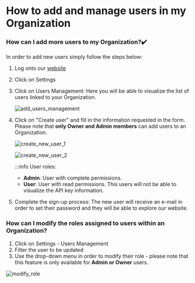 ﻿---
sidebar_position: 1
---

# How to add and manage users in my Organization

### How can I add more users to my Organization?✔️
In order to add new users simply follow the steps below:

1. Log onto our [website](https://www.travelgatex.com/)
1. Click on Settings
1. Click on Users Management: Here you will be able to visualize the list of users linked to your Organization.

	![add_users_management](https://storage.travelgate.com/kbase/add_users_users_management.jpg)

1. Click on "Create user" and fill in the information requested in the form. Please note that **only Owner and Admin members** can add users to an Organization.

	![create_new_user_1](https://storage.travelgate.com/kbase/add_users_create_new_user_1.jpg)

	![create_new_user_2](https://storage.travelgate.com/kbase/add_users_create_new_user_2.jpg)

	:::info User roles:
	- **Admin**: User with complete permissions.
	- **User**: User with read permissions. This users will not be able to visualize the API key information.

1. Complete the sign-up process: The new user will receive an e-mail in order to set their password and they will be able to explore our website.


### How can I modify the roles assigned to users within an Organization?
1. Click on Settings - Users Management
1. Filter the user to be updated
1. Use the drop-down menu in order to modify their role  - please note that this feature is only available for **Admin or Owner** users.

![modify_role](https://storage.travelgate.com/kbase/add_users_can_i_modify_role.jpg)
